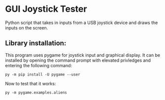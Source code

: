# GUI Joystick Tester

Python script that takes in inputs from a USB joystick device and draws the inputs on the screen.

## Library installation:
This program uses pygame for joystick input and graphical display. It can be installed by opening the command prompt with elevated privledges
and entering the following command:

```
py -m pip install -U pygame --user
```

Now to test that it works:

```
py -m pygame.examples.aliens
```